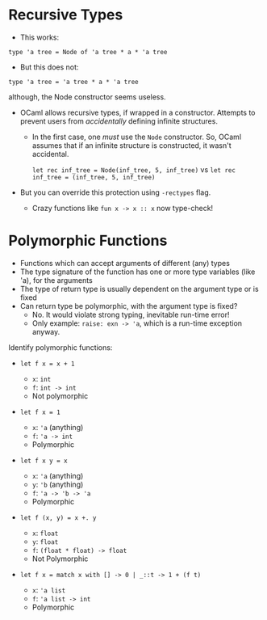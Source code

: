 Recursive Types
===============

- This works:

`type 'a tree = Node of 'a tree * a * 'a tree`

- But this does not:

`type 'a tree = 'a tree * a * 'a tree`

although, the Node constructor seems useless.

- OCaml allows recursive types, if wrapped in a constructor. Attempts to prevent
  users from _accidentally_ defining infinite structures.
  - In the first case, one *must* use the `Node` constructor. So, OCaml assumes
    that if an infinite structure is constructed, it wasn't accidental.

    `let rec inf_tree = Node(inf_tree, 5, inf_tree)` vs
    `let rec inf_tree = (inf_tree, 5, inf_tree)`

- But you can override this protection using `-rectypes` flag.
  - Crazy functions like `fun x -> x :: x` now type-check!


Polymorphic Functions
========================

- Functions which can accept arguments of different (any) types
- The type signature of the function has one or more type variables (like 'a), for the arguments
- The type of return type is usually dependent on the argument type or is fixed
- Can return type be polymorphic, with the argument type is fixed?
  - No. It would violate strong typing, inevitable run-time error!
  - Only example: `raise: exn -> 'a`, which is a run-time exception anyway.


Identify polymorphic functions:

- `let f x = x + 1`
  - `x`: `int`
  - `f`: `int -> int`
  - Not polymorphic

- `let f x = 1`
  - `x`: `'a` (anything)
  - `f`: `'a -> int`
  - Polymorphic

- `let f x y = x`
  - `x`: `'a` (anything)
  - `y`: `'b` (anything)
  - `f`: `'a -> 'b -> 'a`
  - Polymorphic

- `let f (x, y) = x +. y`
  - `x`: `float`
  - `y`: `float`
  - `f`: `(float * float) -> float`
  - Not Polymorphic

- `let f x = match x with [] -> 0 | _::t -> 1 + (f t)`
  - `x`: `'a list`
  - `f`: `'a list -> int`
  - Polymorphic
